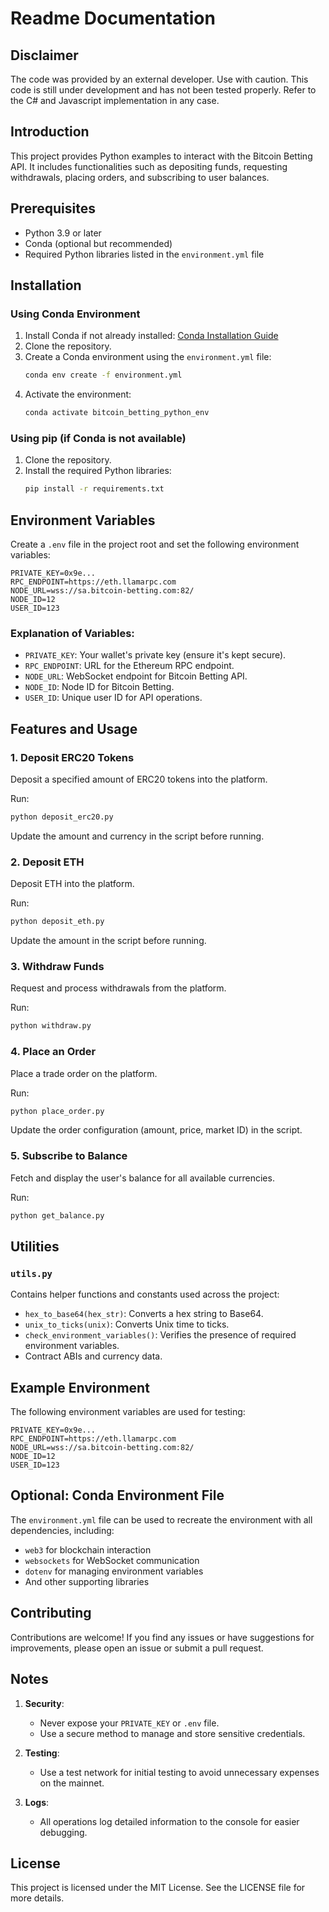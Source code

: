 # Readme Documentation

## Disclaimer

The code was provided by an external developer. Use with caution. This code is still under development and has not been tested properly. 
Refer to the C# and Javascript implementation in any case.

## Introduction


This project provides Python examples to interact with the Bitcoin Betting API. It includes functionalities such as depositing funds, requesting withdrawals, placing orders, and subscribing to user balances.


## Prerequisites

- Python 3.9 or later
- Conda (optional but recommended)
- Required Python libraries listed in the `environment.yml` file

## Installation

### Using Conda Environment
1. Install Conda if not already installed: [Conda Installation Guide](https://docs.conda.io/projects/conda/en/latest/user-guide/install/index.html)
2. Clone the repository.
3. Create a Conda environment using the `environment.yml` file:
   ```bash
   conda env create -f environment.yml
   ```
4. Activate the environment:
   ```bash
   conda activate bitcoin_betting_python_env
   ```

### Using pip (if Conda is not available)
1. Clone the repository.
2. Install the required Python libraries:
   ```bash
   pip install -r requirements.txt
   ```

## Environment Variables

Create a `.env` file in the project root and set the following environment variables:

```env
PRIVATE_KEY=0x9e...
RPC_ENDPOINT=https://eth.llamarpc.com
NODE_URL=wss://sa.bitcoin-betting.com:82/
NODE_ID=12
USER_ID=123
```

### Explanation of Variables:
- `PRIVATE_KEY`: Your wallet's private key (ensure it's kept secure).
- `RPC_ENDPOINT`: URL for the Ethereum RPC endpoint.
- `NODE_URL`: WebSocket endpoint for Bitcoin Betting API.
- `NODE_ID`: Node ID for Bitcoin Betting.
- `USER_ID`: Unique user ID for API operations.

## Features and Usage

### 1. Deposit ERC20 Tokens
Deposit a specified amount of ERC20 tokens into the platform.

Run:
```bash
python deposit_erc20.py
```
Update the amount and currency in the script before running.

### 2. Deposit ETH
Deposit ETH into the platform.

Run:
```bash
python deposit_eth.py
```
Update the amount in the script before running.

### 3. Withdraw Funds
Request and process withdrawals from the platform.

Run:
```bash
python withdraw.py
```

### 4. Place an Order
Place a trade order on the platform.

Run:
```bash
python place_order.py
```
Update the order configuration (amount, price, market ID) in the script.

### 5. Subscribe to Balance
Fetch and display the user's balance for all available currencies.

Run:
```bash
python get_balance.py
```

## Utilities

### `utils.py`
Contains helper functions and constants used across the project:
- `hex_to_base64(hex_str)`: Converts a hex string to Base64.
- `unix_to_ticks(unix)`: Converts Unix time to ticks.
- `check_environment_variables()`: Verifies the presence of required environment variables.
- Contract ABIs and currency data.

## Example Environment

The following environment variables are used for testing:
```env
PRIVATE_KEY=0x9e...
RPC_ENDPOINT=https://eth.llamarpc.com
NODE_URL=wss://sa.bitcoin-betting.com:82/
NODE_ID=12
USER_ID=123
```

## Optional: Conda Environment File

The `environment.yml` file can be used to recreate the environment with all dependencies, including:
- `web3` for blockchain interaction
- `websockets` for WebSocket communication
- `dotenv` for managing environment variables
- And other supporting libraries

## Contributing

Contributions are welcome! If you find any issues or have suggestions for improvements, please open an issue or submit a pull request.

## Notes

1. **Security**:
   - Never expose your `PRIVATE_KEY` or `.env` file.
   - Use a secure method to manage and store sensitive credentials.

2. **Testing**:
   - Use a test network for initial testing to avoid unnecessary expenses on the mainnet.

3. **Logs**:
   - All operations log detailed information to the console for easier debugging.

## License

This project is licensed under the MIT License. See the LICENSE file for more details.
